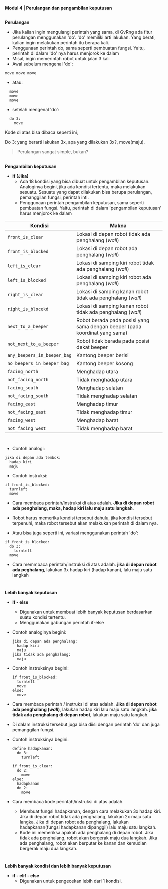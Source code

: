 **Modul 4 | Perulangan dan pengambilan keputusan**
##
**Perulangan**

  - Jika kalian ingin mengulangi perintah yang sama, di GvRng ada fitur perulangan menggunakan 'do'.
'do' memiliki arti lakukan. Yang berati, kalian ingin melakukan perintah itu berapa kali.
  - Penggunaan perintah do, sama seperti pembuatan fungsi. Yaitu, perintah di dalam 'do' nya harus menjorok ke dalam
  - Misal, ingin memerintah robot untuk jalan 3 kali
  - Awal sebelum mengenal 'do':
  ```
  move move move
  ```
  - atau:
  ```  
    move
    move
    move
  ```
  - setelah mengenal 'do':
  ```
    do 3:
      move
  ```
  Kode di atas bisa dibaca seperti ini,
  
  Do 3: yang berarti lakukan 3x, apa yang dilakukan 3x?, move(maju).
  
> Perulangan sangat simple, bukan?

##

**Pengambilan keputusan**
- **if (Jika)**
  - Ada 18 kondisi yang bisa dibuat untuk pengambilan keputusan. Analoginya begini, jika ada kondisi tertentu, maka melakukan sesuatu. Sesuatu yang dapat dilakukan bisa berupa perulangan, pemanggilan fungsi, perintah inti.
  - Penggunaan perintah pengambilan keputusan, sama seperti pembuatan fungsi. Yaitu, perintah di dalam 'pengambilan keputusan' harus menjorok ke dalam

| **Kondisi**  | **Makna** |
| ------------- | ------------- |
| `front_is_clear`  | Lokasi di depan robot tidak ada penghalang (_wall_)  |
| `front_is_blocked`  | Lokasi di depan robot ada penghalang (_wall_)  |
| `left_is_clear`  | Lokasi di samping kiri robot tidak ada penghalang (_wall_)  |
| `left_is_blocked`  | Lokasi di samping kiri robot ada penghalang (_wall_)  |
| `right_is_clear`  | Lokasi di samping kanan robot tidak ada penghalang (_wall_)  |
| `right_is_blocekd`  | Lokasi di samping kanan robot tidak ada penghalang (_wall_)  |
| `next_to_a_beeper`  | Robot berada pada posisi yang sama dengan beeper (pada koordinat yang sama)  |
| `not_next_to_a_beeper`  | Robot tidak berada pada posisi dekat beeper  |
| `any_beepers_in_beeper_bag`  | Kantong beeper berisi  |
| `no_beepers_in_beeper_bag`  | Kantong beeper kosong  |
| `facing_north`  | Menghadap utara  |
| `not_facing_north`  | Tidak menghadap utara  |
| `facing_south`  | Menghadap selatan  |
| `not_facing_south`  | Tidak menghadap selatan  |
| `facing_east`  | Menghadap timur  |
| `not_facing_east`  | Tidak menghadap timur  |
| `facing_west`  | Menghadap barat  |
| `not_facing_west`  | Tidak menghadap barat  |

#

  - Contoh analogi:
  ```
  jika di depan ada tembok:
    hadap kiri
    maju
  ```
  - Contoh instruksi:
  ```
  if front_is_blocked:
    turnleft
    move
  ```
  - Cara membaca perintah/instruksi di atas adalah. **Jika di depan robot ada penghalang, maka, hadap kiri lalu maju satu langkah**.
  - Robot harus memerika kondisi tersebut dahulu, jika kondisi tersebut terpenuhi, maka robot tersebut akan melakukan perintah di dalam nya.

  - Atau bisa juga seperti ini, variasi menggunakan perintah 'do':
  ```
  if front_is_blocked:
    do 3:
      turnleft
    move
  ```
  - Cara memmbaca perintah/instruksi di atas adalah. **jika di depan robot ada peghalang**, lakukan 3x hadap kiri (hadap kanan), lalu maju satu langkah

#

**Lebih banyak keputusan**
- **if - else**
  - Digunakan untuk membuat lebih banyak keputusan berdasarkan suatu kondisi tertentu.
  - Menggunakan gabungan perintah if-else

- Contoh analoginya begini:
  ```
  jika di depan ada penghalang:
    hadap kiri
    maju
  jika tidak ada penghalang:
    maju
  ```
- Contoh instruksinya begini:
  ```
  if front_is_blocked:
    turnleft
    move
  else:
    move
  ```
- Cara membaca perintah / instruksi di atas adalah. **Jika di depan robot ada penghalang (_wall_)**, lakukan hadap kiri lalu maju satu langkah. **jika tidak ada penghalang di depan robot**, lakukan maju satu langkah.
  
- Di dalam instruksi tersebut juga bisa diisi dengan perintah 'do' dan juga pemanggilan fungsi.
- Contoh instruksinya begini:
  ```
  define hadapkanan:
    do 3:
      turnleft
  
  if front_is_clear:
    do 2:
      move
  else:
    hadapkanan
    do 2:
      move
  ```
- Cara membaca kode perintah/instruksi di atas adalah.
    - Membuat fungsi hadapkanan, dengan cara melakukan 3x hadap kiri. Jika di depan robot tidak ada penghalang, lakukan 2x maju satu langka. Jika di depan robot ada penghalang, lakukan hadapkanan(fungsi hadapkanan dipanggil) lalu maju satu langkah.
    - Kode ini memeriksa apakah ada penghalang di depan robot. Jika tidak ada penghalang, robot akan bergerak maju dua langkah. Jika ada penghalang, robot akan berputar ke kanan dan kemudian bergerak maju dua langkah.
 
#

**Lebih banyak kondisi dan lebih banyak keputusan**
- **if - elif - else** 
  - Digunakan untuk pengecekan lebih dari 1 kondisi.
